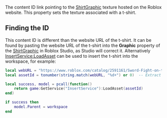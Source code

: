 The content ID link pointing to the [ShirtGraphic](https://developer.roblox.com/en-us/api-reference/class/ShirtGraphic) texture hosted on the Roblox website. This property sets the texture associated with a t-shirt.

Finding the ID
--------------

This content ID is different than the website URL of the t-shirt. It can be found by pasting the website URL of the t-shirt into the **Graphic** property of the [ShirtGraphic](https://developer.roblox.com/en-us/api-reference/class/ShirtGraphic) in Roblox Studio, as Studio will correct it. Alternatively [InsertService:LoadAsset](https://developer.roblox.com/en-us/api-reference/function/InsertService/LoadAsset) can be used to insert the t-shirt into the workspace, for example:

```lua
local webURL = "https://www.roblox.com/catalog/2591161/Sword-Fight-on-the-Heights-Ring-of-Fire-T-Shirt"
local assetId = tonumber(string.match(webURL, "%d+") or 0)  -- Extract the number

local success, model = pcall(function()
	return game:GetService("InsertService"):LoadAsset(assetId)
end)

if success then
	model.Parent = workspace
end
```